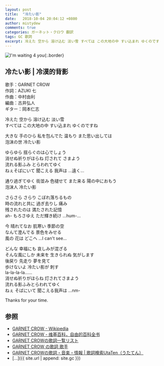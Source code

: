 ```yaml
---
layout: post
title:  "冷たい影"
date:   2018-10-04 20:04:12 +0800
author: mistydew
comments: true
categories: ガーネット・クロウ 翻訳
tags: GC 歌詞
excerpt: 冷えた 空から 溶け込む 淡い雪 すべては この大地の中 すい込まれ ゆくのですね
---
```

![I'm waiting 4 you](https://raw.githubusercontent.com/mistydew/gc2/master/cover/album/AL04_I'm%20waiting%204%20you.jpg){:.border}

## 冷たい影 | 冷漠的背影

歌手：GARNET CROW<br>
作詞：AZUKI 七<br>
作曲：中村由利<br>
編曲：古井弘人<br>
ギター：岡本仁志

冷えた 空から 溶け込む 淡い雪<br>
すべては この大地の中 すい込まれ ゆくのですね

大きな 手のひら 私を包んでた 温もり また思い出しては<br>
泡沫の世 冷たい影

ゆらゆら 揺らぐのは心でしょう<br>
消せぬ祈りがほらね 灯されて さまよう<br>
流れる影ふみ とらわれてゆく<br>
ねぇそばにいて 聞こえる 我声は ...遠く...

通り過ぎてゆく 街並み 色褪せて また来る 陽の中におもう<br>
泡沫人 冷たい影

さらさら さらり こぼれ落ちるもの<br>
時の流れと共に 過ぎ去りし 痛み<br>
残されたのは 満たされた記憶<br>
ah- もろさゆえ ただ輝き続け ...hum-...

今 晴れてなお 肌寒い 季節の空<br>
なんて澄んでる 景色をみせる<br>
風の 花は どこへ ...I can't see...

どんな 幸福にも 哀しみが混ざる<br>
そんな風にしか 未来を 生きられぬ 気がします<br>
後戻り 先走り 夢を見て<br>
歩けないよ 冷たい影が 刺す<br>
la-la-la-la......<br>
消せぬ祈りがほらね 灯されてさまよう<br>
流れる影ふみとらわれてゆく<br>
ねぇ そばにいて 聞こえる我声は ...nm-

Thanks for your time.

## 参照
* [GARNET CROW - Wikipedia](https://ja.wikipedia.org/wiki/GARNET_CROW)
* [GARNET CROW - 维基百科，自由的百科全书](https://zh.wikipedia.org/wiki/GARNET_CROW)
* [GARNET CROWの歌詞一覧リスト](https://www.uta-net.com/artist/344)
* [GARNET CROW の歌詞 歌手](http://www.kasi-time.com/subcat-uta-167-1.html)
* [GARNET CROWの歌詞・音楽・情報 \| 歌詞検索UtaTen（うたてん）](https://utaten.com/artist/GARNET+CROW)
* [...]({{ site.url | append: site.gc }})

